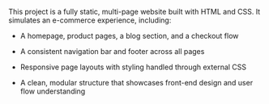 This project is a fully static, multi-page website built with HTML and CSS. It simulates an e-commerce experience, including:

- A homepage, product pages, a blog section, and a checkout flow

- A consistent navigation bar and footer across all pages

- Responsive page layouts with styling handled through external CSS

- A clean, modular structure that showcases front-end design and user flow understanding

